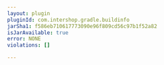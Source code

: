```yaml
---
layout: plugin
pluginId: com.intershop.gradle.buildinfo
jarSha1: f586eb710617773090e96f809cd56c97b1f52a82
isJarAvailable: true
error: NONE
violations: []

---
```

